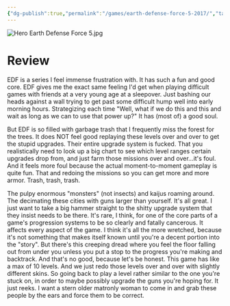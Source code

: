```yaml
---
{"dg-publish":true,"permalink":"/games/earth-defense-force-5-2017/","tags":["games","streamed"],"created":"2025-02-28","updated":"2025-09-04"}
---
```



![Hero Earth Defense Force 5.jpg](/img/user/_sys/Attachments/Hero%20Earth%20Defense%20Force%205.jpg)

# Review

EDF is a series I feel immense frustration with. It has such a fun and good core. EDF gives me the exact same feeling I'd get when playing difficult games with friends at a very young age at a sleepover. Just bashing our heads against a wall trying to get past some difficult hump well into early morning hours. Strategizing each time "Well, what if we do this and this and wait as long as we can to use that power up?" It has (most of) a good soul.

But EDF is so filled with garbage trash that I frequently miss the forest for the trees. It does NOT feel good replaying these levels over and over to get the stupid upgrades. Their entire upgrade system is fucked. That you realistically need to look up a big chart to see which level ranges certain upgrades drop from, and just farm those missions over and over...it's foul. And it feels more foul because the actual moment-to-moment gameplay is quite fun. That and redoing the missions so you can get more and more armor. Trash, trash, trash.

The pulpy enormous "monsters" (not insects) and kaijus roaming around. The decimating these cities with guns larger than yourself. It's all great. I just want to take a big hammer straight to the shitty upgrade system that they insist needs to be there. It's rare, I think, for one of the core parts of a game's progression systems to be so clearly and fatally cancerous. It affects every aspect of the game. I think it's all the more wretched, because it's not something that makes itself known until you're a decent portion into the "story". But there's this creeping dread where you feel the floor falling out from under you unless you put a stop to the progress you're making and backtrack. And that's no good, because let's be honest. This game has like a max of 10 levels. And we just redo those levels over and over with slightly different skins. So going back to play a level rather similar to the one you're stuck on, in order to maybe possibly upgrade the guns you're hoping for. It just reeks. I want a stern older matronly woman to come in and grab these people by the ears and force them to be correct.
